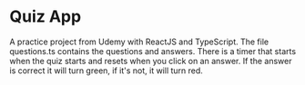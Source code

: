 # Quiz App

A practice project from Udemy with ReactJS and TypeScript.
The file questions.ts contains the questions and answers.
There is a timer that starts when the quiz starts and resets when you click on an answer.
If the answer is correct it will turn green, if it's not, it will turn red.
